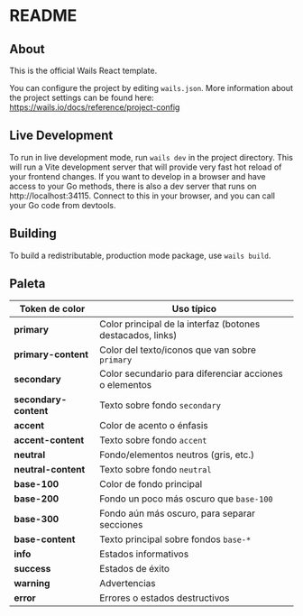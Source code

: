 # README

## About

This is the official Wails React template.

You can configure the project by editing `wails.json`. More information about the project settings can be found
here: https://wails.io/docs/reference/project-config

## Live Development

To run in live development mode, run `wails dev` in the project directory. This will run a Vite development
server that will provide very fast hot reload of your frontend changes. If you want to develop in a browser
and have access to your Go methods, there is also a dev server that runs on http://localhost:34115. Connect
to this in your browser, and you can call your Go code from devtools.

## Building

To build a redistributable, production mode package, use `wails build`.


## Paleta

| Token de color        | Uso típico                                                 |
| --------------------- | ---------------------------------------------------------- |
| **primary**           | Color principal de la interfaz (botones destacados, links) |
| **primary-content**   | Color del texto/iconos que van sobre `primary`             |
| **secondary**         | Color secundario para diferenciar acciones o elementos     |
| **secondary-content** | Texto sobre fondo `secondary`                              |
| **accent**            | Color de acento o énfasis                                  |
| **accent-content**    | Texto sobre fondo `accent`                                 |
| **neutral**           | Fondo/elementos neutros (gris, etc.)                       |
| **neutral-content**   | Texto sobre fondo `neutral`                                |
| **base-100**          | Color de fondo principal                                   |
| **base-200**          | Fondo un poco más oscuro que `base-100`                    |
| **base-300**          | Fondo aún más oscuro, para separar secciones               |
| **base-content**      | Texto principal sobre fondos `base-*`                      |
| **info**              | Estados informativos                                       |
| **success**           | Estados de éxito                                           |
| **warning**           | Advertencias                                               |
| **error**             | Errores o estados destructivos                             |
